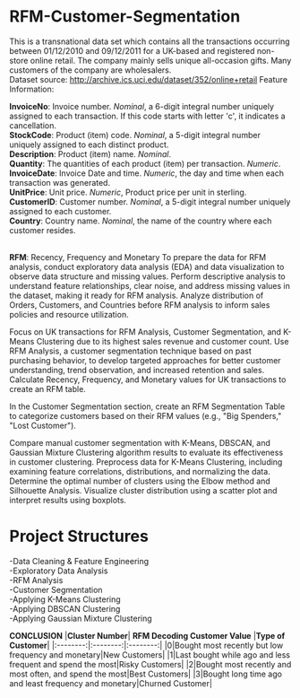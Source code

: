 # RFM-Customer-Segmentation
This is a transnational data set which contains all the transactions occurring between 01/12/2010 and 09/12/2011 for a UK-based and registered non-store online retail. The company mainly sells unique all-occasion gifts. Many customers of the company are wholesalers. 
<br>Dataset source: http://archive.ics.uci.edu/dataset/352/online+retail
Feature Information:

**InvoiceNo**: Invoice number. *Nominal*, a 6-digit integral number uniquely assigned to each transaction. If this code starts with letter 'c', it indicates a cancellation. 
<br>
**StockCode**: Product (item) code. *Nominal*, a 5-digit integral number uniquely assigned to each distinct product.
<br>
**Description**: Product (item) name. *Nominal*. 
<br>
**Quantity**: The quantities of each product (item) per transaction. *Numeric*.
<br>
**InvoiceDate**: Invoice Date and time. *Numeric*, the day and time when each transaction was generated.
<br>
**UnitPrice**: Unit price. *Numeric*, Product price per unit in sterling.
<br>
**CustomerID**: Customer number. *Nominal*, a 5-digit integral number uniquely assigned to each customer.
<br>
**Country**: Country name. *Nominal*, the name of the country where each customer resides.
<br>
<br>

**RFM**: Recency, Frequency and Monetary
To prepare the data for RFM analysis, conduct exploratory data analysis (EDA) and data visualization to observe data structure and missing values. Perform descriptive analysis to understand feature relationships, clear noise, and address missing values in the dataset, making it ready for RFM analysis. Analyze distribution of Orders, Customers, and Countries before RFM analysis to inform sales policies and resource utilization.

Focus on UK transactions for RFM Analysis, Customer Segmentation, and K-Means Clustering due to its highest sales revenue and customer count. Use RFM Analysis, a customer segmentation technique based on past purchasing behavior, to develop targeted approaches for better customer understanding, trend observation, and increased retention and sales. Calculate Recency, Frequency, and Monetary values for UK transactions to create an RFM table.

In the Customer Segmentation section, create an RFM Segmentation Table to categorize customers based on their RFM values (e.g., "Big Spenders," "Lost Customer").

Compare manual customer segmentation with K-Means, DBSCAN, and Gaussian Mixture Clustering algorithm results to evaluate its effectiveness in customer clustering. Preprocess data for K-Means Clustering, including examining feature correlations, distributions, and normalizing the data. Determine the optimal number of clusters using the Elbow method and Silhouette Analysis. Visualize cluster distribution using a scatter plot and interpret results using boxplots.
# Project Structures
-Data Cleaning & Feature Engineering
<br>
-Exploratory Data Analysis
<br>
-RFM Analysis
<br>
-Customer Segmentation
<br>
-Applying K-Means Clustering
<br>
-Applying DBSCAN Clustering
<br>
-Applying Gaussian Mixture Clustering
<br>

**CONCLUSION**
|**Cluster Number**| **RFM Decoding Customer Value** |**Type of Customer**|
|:--------:|:--------:|:--------:|
|0|Bought most recently but low frequency and monetary|New Customers|
|1|Last bought while ago and less frequent and spend the most|Risky Customers|
|2|Bought most recently and most often, and spend the most|Best Customers|
|3|Bought long time ago and least frequency and monetary|Churned Customer|
</br>
